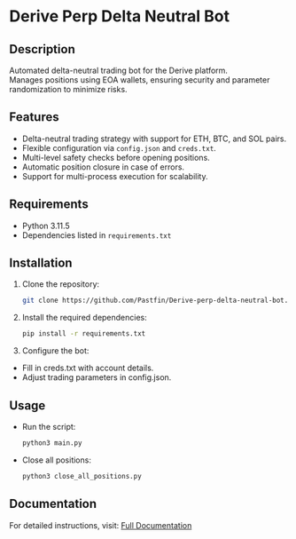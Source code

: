 # Derive Perp Delta Neutral Bot

## Description

Automated delta-neutral trading bot for the Derive platform.  
Manages positions using EOA wallets, ensuring security and parameter randomization to minimize risks.

## Features

- Delta-neutral trading strategy with support for ETH, BTC, and SOL pairs.  
- Flexible configuration via `config.json` and `creds.txt`.  
- Multi-level safety checks before opening positions.  
- Automatic position closure in case of errors.  
- Support for multi-process execution for scalability.

## Requirements

- Python 3.11.5  
- Dependencies listed in `requirements.txt`

## Installation

1. Clone the repository:

   ```bash
   git clone https://github.com/Pastfin/Derive-perp-delta-neutral-bot.git
   ```

2. Install the required dependencies:

   ```bash
   pip install -r requirements.txt
   ```

3. Configure the bot:

- Fill in creds.txt with account details.
- Adjust trading parameters in config.json.

## Usage

- Run the script:

    ```bash
    python3 main.py
    ```
- Close all positions:
    ```bash
    python3 close_all_positions.py
    ```

## Documentation

For detailed instructions, visit: [Full Documentation](https://teletype.in/@pastfin/editor/hlTslS6MvaV)
